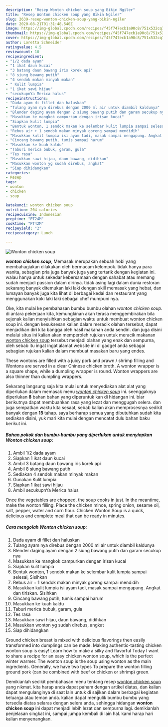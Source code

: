 ```yaml
---
description: "Resep Wonton chicken soup yang Bikin Ngiler"
title: "Resep Wonton chicken soup yang Bikin Ngiler"
slug: 2639-resep-wonton-chicken-soup-yang-bikin-ngiler
date: 2020-08-21T01:31:48.540Z
image: https://img-global.cpcdn.com/recipes/f45f747ecb1a90c8/751x532cq70/wonton-chicken-soup-foto-resep-utama.jpg
thumbnail: https://img-global.cpcdn.com/recipes/f45f747ecb1a90c8/751x532cq70/wonton-chicken-soup-foto-resep-utama.jpg
cover: https://img-global.cpcdn.com/recipes/f45f747ecb1a90c8/751x532cq70/wonton-chicken-soup-foto-resep-utama.jpg
author: Loretta Schneider
ratingvalue: 4.5
reviewcount: 10
recipeingredient:
- "1/2 dada ayam"
- "1 ikat daun kucai"
- "3 batang daun bawang iris korek api"
- "8 siung bawang putih"
- "4 sendok makan minyak makan"
- " Kulit lumpia"
- "1 ikat sawi hijau"
- "secukupnYa Merica halus"
recipeinstructions:
- "Dada ayam di fillet dan haluskan"
- "Tulang ayam nya direbus dengan 2000 ml air untuk diambil kaldunya"
- "Blender daging ayam dengan 2 siung bawang putih dan garam secukup nya"
- "Masukkan ke mangkok campurkan dengan irisan kucai"
- "Siapkan kulit lumpia"
- "Bentuk wonton, 1 sendok makan ke selembar kulit lumpia sampai selesai, Sisihkan"
- "Rebus air + 1 sendok makan minyak goreng sampai mendidih"
- "Masukkan kulit lumpia isi ayam tadi, masak sampai mengapung. Angkat dan tiriskan. Sisihkan"
- "Cincang bawang putih, tumis sampai harum"
- "Masukkan ke kuah kaldu"
- "Taburi merica bubuk, garam, gula"
- "Tes rasa"
- "Masukkan sawi hijau, daun bawang, didihkan"
- "Masukkan wonton yg sudah direbus, angkat"
- "Siap dihidangkan"
categories:
- Resep
tags:
- wonton
- chicken
- soup

katakunci: wonton chicken soup 
nutrition: 204 calories
recipecuisine: Indonesian
preptime: "PT24M"
cooktime: "PT42M"
recipeyield: "2"
recipecategory: Lunch

---
```



![Wonton chicken soup](https://img-global.cpcdn.com/recipes/f45f747ecb1a90c8/751x532cq70/wonton-chicken-soup-foto-resep-utama.jpg)

<b><i>wonton chicken soup</i></b>, Memasak merupakan sebuah hobi yang membahagiakan dilakukan oleh bermacam kelompok. tidak hanya para wanita, sebagian pria juga banyak juga yang tertarik dengan kegiatan ini. walau hanya untuk sekedar kebersamaan dengan sahabat atau memang sudah menjadi passion dalam dirinya. tidak asing lagi dalam dunia restoran sekarang banyak ditemukan laki laki dengan skill memasak yang hebat, dan lumayan banyak juga kita lihat di berbagai kedai dan restaurant yang menggunakan koki laki laki sebagai chef mumpuni nya.

Oke, kita mulai ke pembahasan bumbu bumbu olahan <i>wonton chicken soup</i>. di antara pekerjaan kita, kemungkinan akan terasa menggembirakan bila sejenak kalian menyisihkan sebagian waktu untuk membuat wonton chicken soup ini. dengan kesuksesan kalian dalam meracik olahan tersebut, dapat menjadikan diri kita bangga oleh hasil makanan anda sendiri. dan juga disini melalui situs ini kalian akan memperoleh rujukan untuk meracik makanan <u>wonton chicken soup</u> tersebut menjadi olahan yang enak dan sempurna, oleh sebab itu ingat ingat alamat website ini di gadget anda sebagai sebagian rujukan kalian dalam membuat masakan baru yang endes.

These wontons are filled with a juicy pork and prawn / shrimp filling and Wontons are served in a clear Chinese chicken broth. A wonton wrapper is a square shape, while a dumpling wrapper is round. Wonton wrappers are also thinner than dumpling wrappers.


Sekarang langsung saja kita mulai untuk menyediakan alat alat yang diperlukan dalam memasak menu <u><i>wonton chicken soup</i></u> ini. seenggaknya diperlukan <b>8</b> bahan bahan yang diperuntuk kan di hidangan ini. biar berikutnya dapat membuahkan rasa yang lezat dan menggugah selera. dan juga sempatkan waktu kita sesaat, sebab kalian akan memprosesnya sedikit banyak dengan <b>15</b> tahap. saya berharap semua yang dibutuhkan sudah kita sediakan disini, yuk mari kita mulai dengan mencatat dulu bahan baku berikut ini.

<!--inarticleads1-->

##### Bahan pokok dan bumbu-bumbu yang diperlukan untuk menyiapkan Wonton chicken soup:

1. Ambil 1/2 dada ayam
1. Siapkan 1 ikat daun kucai
1. Ambil 3 batang daun bawang iris korek api
1. Ambil 8 siung bawang putih
1. Sediakan 4 sendok makan minyak makan
1. Gunakan  Kulit lumpia
1. Siapkan 1 ikat sawi hijau
1. Ambil secukupnYa Merica halus


Once the vegetables are chopped, the soup cooks in just. In the meantime, make the wonton filling. Place the chicken mince, spring onion, sesame oil, salt, pepper, water and corn flour. Chicken Wonton Soup is a quick, delicious and complete meal that can be ready in minutes. 

<!--inarticleads2-->

##### Cara mengolah Wonton chicken soup:

1. Dada ayam di fillet dan haluskan
1. Tulang ayam nya direbus dengan 2000 ml air untuk diambil kaldunya
1. Blender daging ayam dengan 2 siung bawang putih dan garam secukup nya
1. Masukkan ke mangkok campurkan dengan irisan kucai
1. Siapkan kulit lumpia
1. Bentuk wonton, 1 sendok makan ke selembar kulit lumpia sampai selesai, Sisihkan
1. Rebus air + 1 sendok makan minyak goreng sampai mendidih
1. Masukkan kulit lumpia isi ayam tadi, masak sampai mengapung. Angkat dan tiriskan. Sisihkan
1. Cincang bawang putih, tumis sampai harum
1. Masukkan ke kuah kaldu
1. Taburi merica bubuk, garam, gula
1. Tes rasa
1. Masukkan sawi hijau, daun bawang, didihkan
1. Masukkan wonton yg sudah direbus, angkat
1. Siap dihidangkan


Ground chicken breast is mixed with delicious flavorings then easily transformed into dumplings can be made. Making authentic-tasting chicken wonton soup is easy! Learn how to make a silky and flavorful Today I want to share a recipe for an easy chicken wonton soup, which is the perfect winter warmer. The wonton soup is the soup using wonton as the main ingredients. Generally, we have two types To prepare the wonton filling ground pork (can be combined with beef or chicken or shrimp) green. 

Demikianlah sedikit pembahasan menu tentang resep <u>wonton chicken soup</u> yang nikmat. kita harap anda dapat paham dengan artikel diatas, dan kalian dapat mengulanginya di saat lain untuk di sajikan dalam berbagai kegiatan keluarga atau teman anda. kalian dapat mengulik bumbu bumbu yang tersedia diatas selaras dengan selera anda, sehingga hidangan <b>wonton chicken soup</b> ini dapat menjadi lebih lezat dan sempurna lagi. demikianlah penjelasan singkat ini, sampai jumpa kembali di lain hal. kami harap hari kalian menyenangkan.
